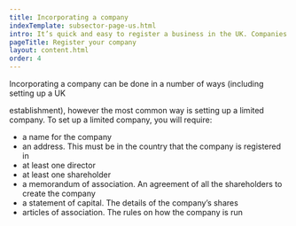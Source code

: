 ```yaml
---
title: Incorporating a company
indexTemplate: subsector-page-us.html
intro: It’s quick and easy to register a business in the UK. Companies House can handle the process with just one form. 
pageTitle: Register your company
layout: content.html
order: 4
---
```


Incorporating a company can be done in a number of ways (including setting up a UK

establishment), however the most common way is setting up a limited company. To set up a limited company, you will require: 

- a name for the company
- an address. This must be in the country that the company is registered in
- at least one director
- at least one shareholder
- a memorandum of association. An agreement of all the shareholders to create the company
- a statement of capital. The details of the company’s shares
- articles of association. The rules on how the company is run